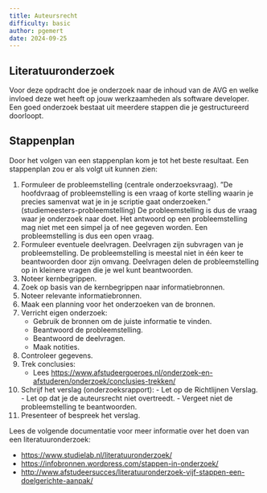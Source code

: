 ```yaml
---
title: Auteursrecht
difficulty: basic
author: pgemert
date: 2024-09-25
---
```


## Literatuuronderzoek

Voor deze opdracht doe je onderzoek naar de inhoud van de AVG en welke invloed deze wet heeft op jouw werkzaamheden als software developer.
Een goed onderzoek bestaat uit meerdere stappen die je gestructureerd doorloopt.

## Stappenplan

Door het volgen van een stappenplan kom je tot het beste resultaat. Een stappenplan zou er als volgt uit kunnen zien:

1. Formuleer de probleemstelling (centrale onderzoeksvraag).
”De hoofdvraag of probleemstelling is een vraag of korte stelling waarin je
precies samenvat wat je in je scriptie gaat onderzoeken.” (studiemeesters-probleemstelling) De probleemstelling is dus de vraag waar je onderzoek naar doet. Het antwoord op een probleemstelling mag niet met een simpel ja of nee gegeven
worden. Een probleemstelling is dus een open vraag.
2. Formuleer eventuele deelvragen. Deelvragen zijn subvragen van je probleemstelling. De probleemstelling is meestal niet in één keer te beantwoorden door zijn omvang. Deelvragen delen de probleemstelling op in kleinere vragen die je wel kunt beantwoorden.
3. Noteer kernbegrippen.
4. Zoek op basis van de kernbegrippen naar informatiebronnen. 
5. Noteer relevante informatiebronnen.
6. Maak een planning voor het onderzoeken van de bronnen.
7. Verricht eigen onderzoek:
    - Gebruik de bronnen om de juiste informatie te vinden. 
    - Beantwoord de probleemstelling.
    - Beantwoord de deelvragen.
    - Maak notities.
8. Controleer gegevens. 
9.  Trek conclusies:
    - Lees <https://www.afstudeergoeroes.nl/onderzoek-en-afstuderen/onderzoek/conclusies-trekken/>
10.  Schrijf het verslag (onderzoeksrapport):
    - Let op de Richtlijnen Verslag.
    - Let op dat je de auteursrecht niet overtreedt.
    - Vergeet niet de probleemstelling te beantwoorden.
11.  Presenteer of bespreek het verslag.

Lees de volgende documentatie voor meer informatie over het doen van een literatuuronderzoek:
- <https://www.studielab.nl/literatuuronderzoek/>
- <https://infobronnen.wordpress.com/stappen-in-onderzoek/>
- <http://www.afstudeersucces/literatuuronderzoek-vijf-stappen-een-doelgerichte-aanpak/>
